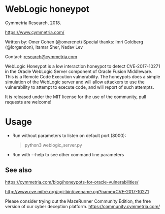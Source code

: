 # WebLogic honeypot
Cymmetria Research, 2018.

https://www.cymmetria.com/

Written by: Omer Cohen (@omercnet)
Special thanks: Imri Goldberg (@lorgandon), Itamar Sher, Nadav Lev

Contact: research@cymmetria.com

WebLogic Honeypot is a low interaction honeypot to detect CVE-2017-10271 in the Oracle WebLogic Server component of Oracle Fusion Middleware. This is a Remote Code Execution vulnerability. The honeypots does a simple simulation of the WebLogic server and will allow attackers to use the vulnerability to attempt to execute code, and will report of such attempts.

It is released under the MIT license for the use of the community, pull requests are welcome!


# Usage

* Run without parameters to listen on default port (8000):

    > python3 weblogic_server.py

* Run with --help to see other command line parameters


See also
--------

https://cymmetria.com/blog/honeypots-for-oracle-vulnerabilities/

http://www.cve.mitre.org/cgi-bin/cvename.cgi?name=CVE-2017-10271

Please consider trying out the MazeRunner Community Edition, the free version of our cyber deception platform.
https://community.cymmetria.com/
